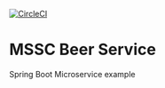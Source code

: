 [![CircleCI](https://circleci.com/gh/sktgithubl/mssc-beer-service/tree/master.svg?style=svg)](https://circleci.com/gh/sktgithubl/mssc-beer-service/tree/master)
# MSSC Beer Service

Spring Boot Microservice example